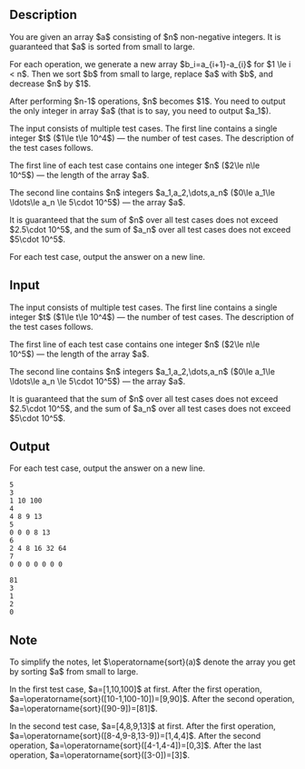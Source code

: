 ## Description

<div><p>You are given an array $a$ consisting of $n$ non-negative integers. It is guaranteed that $a$ is sorted from small to large.</p><p>For each operation, we generate a new array $b_i=a_{i+1}-a_{i}$ for $1 \le i &lt; n$. Then we sort $b$ from small to large, replace $a$ with $b$, and decrease $n$ by $1$.</p><p>After performing $n-1$ operations, $n$ becomes $1$. You need to output the only integer in array $a$ (that is to say, you need to output $a_1$).</p></div><div class="input-specification"><p>The input consists of multiple test cases. The first line contains a single integer $t$ ($1\le t\le 10^4$)&nbsp;— the number of test cases. The description of the test cases follows.</p><p>The first line of each test case contains one integer $n$ ($2\le n\le 10^5$)&nbsp;— the length of the array $a$.</p><p>The second line contains $n$ integers $a_1,a_2,\dots,a_n$ ($0\le a_1\le \ldots\le a_n \le 5\cdot 10^5$)&nbsp;— the array $a$.</p><p>It is guaranteed that the sum of $n$ over all test cases does not exceed $2.5\cdot 10^5$, and the sum of $a_n$ over all test cases does not exceed $5\cdot 10^5$.</p></div><div class="output-specification"><p>For each test case, output the answer on a new line.</p></div>

## Input

<p>The input consists of multiple test cases. The first line contains a single integer $t$ ($1\le t\le 10^4$)&nbsp;— the number of test cases. The description of the test cases follows.</p><p>The first line of each test case contains one integer $n$ ($2\le n\le 10^5$)&nbsp;— the length of the array $a$.</p><p>The second line contains $n$ integers $a_1,a_2,\dots,a_n$ ($0\le a_1\le \ldots\le a_n \le 5\cdot 10^5$)&nbsp;— the array $a$.</p><p>It is guaranteed that the sum of $n$ over all test cases does not exceed $2.5\cdot 10^5$, and the sum of $a_n$ over all test cases does not exceed $5\cdot 10^5$.</p>

## Output

<p>For each test case, output the answer on a new line.</p>





```input1|2,3,6,7,10,11
5
3
1 10 100
4
4 8 9 13
5
0 0 0 8 13
6
2 4 8 16 32 64
7
0 0 0 0 0 0 0
```




```output1
81
3
1
2
0
```



## Note

<p>To simplify the notes, let $\operatorname{sort}(a)$ denote the array you get by sorting $a$ from small to large.</p><p>In the first test case, $a=[1,10,100]$ at first. After the first operation, $a=\operatorname{sort}([10-1,100-10])=[9,90]$. After the second operation, $a=\operatorname{sort}([90-9])=[81]$.</p><p>In the second test case, $a=[4,8,9,13]$ at first. After the first operation, $a=\operatorname{sort}([8-4,9-8,13-9])=[1,4,4]$. After the second operation, $a=\operatorname{sort}([4-1,4-4])=[0,3]$. After the last operation, $a=\operatorname{sort}([3-0])=[3]$.</p>

